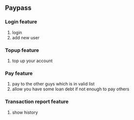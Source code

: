 ## Paypass

### Login feature

1. login
2. add new user

### Topup feature

1. top up your account

### Pay feature

1. pay to the other guys which is in valid list
2. allow you have some loan debt if not enough to pay others  

### Transaction report feature

1. show history